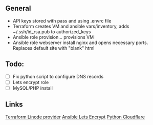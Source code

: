 
## General
* API keys stored with pass and using .envrc file
* Terraform creates VM and ansible vars/inventory, adds ~/.ssh/id_rsa.pub to authorized_keys
* Ansible role provision... provisions VM
* Ansible role webserver install nginx and opens necessary ports. Replaces default site with "blank" html

## Todo:
- [ ] Fix python script to configure DNS records
- [ ] Lets encrypt role
- [ ] MySQL/PHP install

## Links
[Terraform Linode provider](https://registry.terraform.io/providers/linode/linode/latest)
[Ansible Lets Encrypt](https://docs.ansible.com/ansible/2.5/modules/letsencrypt_module.html)
[Python Cloudflare](https://github.com/cloudflare/python-cloudflare)
